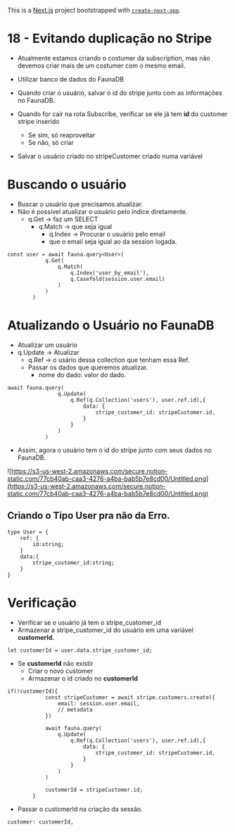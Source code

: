 This is a [Next.js](https://nextjs.org/) project bootstrapped with [`create-next-app`](https://github.com/vercel/next.js/tree/canary/packages/create-next-app).

# 18 - Evitando duplicação no Stripe

- Atualmente estamos criando o costumer da subscription, mas não devemos criar mais de um costumer com o mesmo email.
- Utilizar banco de dados do FaunaDB
- Quando criar o usuário, salvar o id do stripe junto com as informações no FaunaDB.
- Quando for cair na rota Subscribe, verificar se ele já tem **id** do customer stripe inserido
    - Se sim, só reaproveitar
    - Se não, só criar

- Salvar o usuário criado no stripeCustomer criado numa variável

# Buscando o usuário

- Buscar o usuário que precisamos atualizar.
- Não é possível atualizar o usuário pelo índice diretamente.
    - q.Get → faz um SELECT
        - q.Match → que seja igual
            - q.Index → Procurar o usuário pelo email
            - que o email seja igual ao da session logada.

```tsx
const user = await fauna.query<User>(
            q.Get(
                q.Match(
                    q.Index('user_by_email'),
                    q.Casefold(session.user.email)
                )
            )
        )
```

# Atualizando o Usuário no FaunaDB

- Atualizar um usuário
- q.Update → Atualizar
    - q.Ref → o usário dessa collection que tenham essa Ref.
    - Passar os dados que queremos atualizar.
        - nome do dado: valor do dado.

```tsx
await fauna.query(
                q.Update(
                    q.Ref(q.Collection('users'), user.ref.id),{
                        data: {
                            stripe_customer_id: stripeCustomer.id,
                        }
                    }
                )
            ) 
```

- Assim, agora o usuário tem o id do stripe junto com seus dados no FaunaDB.

![https://s3-us-west-2.amazonaws.com/secure.notion-static.com/77cb40ab-caa3-4276-a4ba-bab5b7e8cd00/Untitled.png](https://s3-us-west-2.amazonaws.com/secure.notion-static.com/77cb40ab-caa3-4276-a4ba-bab5b7e8cd00/Untitled.png)

## Criando o Tipo User pra não da Erro.

```tsx
type User = {
    ref: {
        id:string;
    }
    data:{
        stripe_customer_id:string;
    }
}
```

# Verificação

- Verificar se o usuário já tem o stripe_customer_id
- Armazenar a stripe_customer_id do usuário em uma variável **customerId.**

```tsx
let customerId = user.data.stripe_customer_id;
```

- Se **customerId** não existir
    - Criar o novo customer
    - Armazenar o id criado no **customerId**

```tsx
if(!customerId){
            const stripeCustomer = await stripe.customers.create({
                email: session.user.email,
                // metadata
            })
    
            await fauna.query(
                q.Update(
                    q.Ref(q.Collection('users'), user.ref.id),{
                        data: {
                            stripe_customer_id: stripeCustomer.id,
                        }
                    }
                )
            )

            customerId = stripeCustomer.id;
        }
```

- Passar o customerId na criação da sessão.

```tsx
customer: customerId,
```